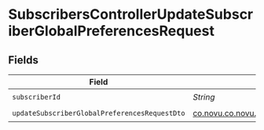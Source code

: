 # SubscribersControllerUpdateSubscriberGlobalPreferencesRequest


## Fields

| Field                                                                                                                                                       | Type                                                                                                                                                        | Required                                                                                                                                                    | Description                                                                                                                                                 |
| ----------------------------------------------------------------------------------------------------------------------------------------------------------- | ----------------------------------------------------------------------------------------------------------------------------------------------------------- | ----------------------------------------------------------------------------------------------------------------------------------------------------------- | ----------------------------------------------------------------------------------------------------------------------------------------------------------- |
| `subscriberId`                                                                                                                                              | *String*                                                                                                                                                    | :heavy_check_mark:                                                                                                                                          | N/A                                                                                                                                                         |
| `updateSubscriberGlobalPreferencesRequestDto`                                                                                                               | [co.novu.co.novu.sdk.models.components.UpdateSubscriberGlobalPreferencesRequestDto](../../models/components/UpdateSubscriberGlobalPreferencesRequestDto.md) | :heavy_check_mark:                                                                                                                                          | N/A                                                                                                                                                         |